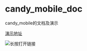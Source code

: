 # candy_mobile_doc
candy_mobile的文档及演示

[演示地址](https://zhipenglin.github.io/candy_mobile_doc/dist/)

![长按打开链接](https://zhipenglin.github.io/candy_mobile_doc/ma.png)